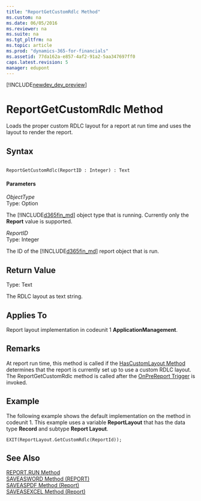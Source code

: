 ```yaml
---
title: "ReportGetCustomRdlc Method"
ms.custom: na
ms.date: 06/05/2016
ms.reviewer: na
ms.suite: na
ms.tgt_pltfrm: na
ms.topic: article
ms.prod: "dynamics-365-for-financials"
ms.assetid: 77da162a-e857-4af2-91a2-5aa347697ff0
caps.latest.revision: 5
manager: edupont
---
```


[!INCLUDE[newdev_dev_preview](../includes/newdev_dev_preview.md)]

# ReportGetCustomRdlc Method
Loads the proper custom RDLC layout for a report at run time and uses the layout to render the report.  
  
## Syntax  
  
```  
  
ReportGetCustomRdlc(ReportID : Integer) : Text  
```  
  
#### Parameters  
 *ObjectType*  
 Type: Option  
  
 The [!INCLUDE[d365fin_md](../includes/d365fin_md.md)] object type that is running. Currently only the **Report** value is supported.  
  
 *ReportID*  
 Type: Integer  
  
 The ID of the [!INCLUDE[d365fin_md](../includes/d365fin_md.md)] report object that is run.  
  
## Return Value  
 Type: Text  
  
 The RDLC layout as text string.  
  
## Applies To  
 Report layout implementation in codeunit 1 **ApplicationManagement**.  
  
## Remarks  
 At report run time, this method is called if the [HasCustomLayout Method](devenv-HasCustomLayout-Method.md) determines that the report is currently set up to use a custom RDLC layout. The ReportGetCustomRdlc method is called after the [OnPreReport Trigger](../triggers/devenv-OnPreReport-Trigger.md) is invoked.  
  
## Example  
 The following example shows the default implementation on the method in codeunit 1. This example uses a variable **ReportLayout** that has the data type **Record** and subtype **Report Layout**.  
  
```  
EXIT(ReportLayout.GetCustomRdlc(ReportId));  
```  
  
## See Also  
 <!--Links [Customizing Report Layout Implementation in Codeunit 1](Customizing-Report-Layout-Implementation-in-Codeunit-1.md) -->  
 [REPORT.RUN Method](devenv-REPORT-RUN-Method.md)   
 [SAVEASWORD Method \(REPORT\)](devenv-SAVEASWORD-Method-REPORT.md)   
 [SAVEASPDF Method \(Report\)](devenv-SAVEASPDF-Method-Report.md)   
 [SAVEASEXCEL Method \(Report\)](devenv-SAVEASEXCEL-Method-Report.md)